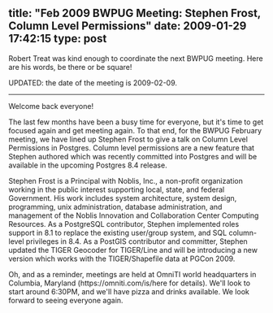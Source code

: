 title: "Feb 2009 BWPUG Meeting: Stephen Frost, Column Level Permissions"
date: 2009-01-29 17:42:15
type: post
---

<p>Robert Treat was kind enough to coordinate the next BWPUG meeting.  Here are his words, be there or be square!</p>  <p>UPDATED: the date of the meeting is 2009-02-09.</p>  <hr />  <p>Welcome back everyone!</p>  <p>The last few months have been a busy time for everyone, but it's time to get  focused again and get meeting again. To that end, for the BWPUG February  meeting, we have lined up Stephen Frost to give a talk on Column Level  Permissions in Postgres. Column level permissions are a new feature that  Stephen authored which was recently committed into Postgres and will be  available in the upcoming Postgres 8.4 release.</p>  <p>Stephen Frost is a Principal with Noblis, Inc., a non-profit organization  working in the public interest supporting local, state, and federal  Government. His work includes system architecture, system design,  programming, unix administration, database administration, and management of  the Noblis Innovation and Collaboration Center Computing Resources. As a  PostgreSQL contributor, Stephen implemented roles support in 8.1 to replace  the existing user/group system, and SQL column-level privileges in 8.4. As a  PostGIS contributor and committer, Stephen updated the TIGER Geocoder for  TIGER/Line and will be introducing a new version which works with the  TIGER/Shapefile data at PGCon 2009.</p>  <p>Oh, and as a reminder, meetings are held at OmniTI world headquarters in  Columbia, Maryland (https://omniti.com/is/here for details). We'll look to  start around 6:30PM, and we'll have pizza and drinks available. We look  forward to seeing everyone again.</p> 
